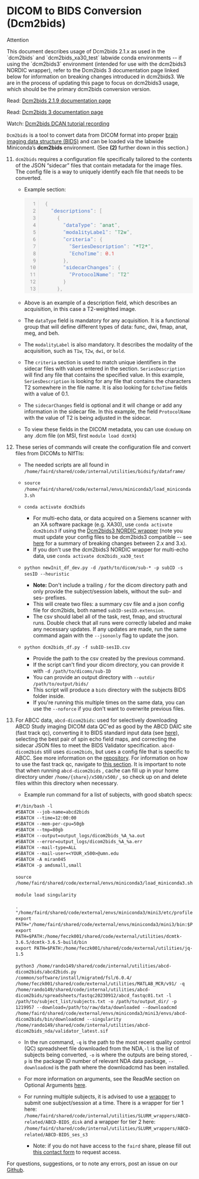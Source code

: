 # DICOM to BIDS Conversion (Dcm2bids)

<div class="admonition attention">
    <p class="first admonition-title">Attention</p>
    <p class="last">
        This document describes usage of Dcm2bids 2.1.x as used in the `dcm2bids` and `dcm2bids_xa30_test` labwide conda environments -- if using the `dcm2bids3` environment (intended for use with the dcm2bids3 NORDIC wrapper), refer to the Dcm2bids 3 documentation page linked below for information on breaking changes introduced in dcm2bids3. We are in the process of updating this page to focus on dcm2bids3 usage, which should be the primary dcm2bids conversion version.
    </p>
</div>

Read: [Dcm2bids 2.1.9 documentation page](https://unfmontreal.github.io/Dcm2Bids/2.1.9/)

Read: [Dcm2bids 3 documentation page](https://unfmontreal.github.io/Dcm2Bids/current/)

Watch: [Dcm2bids DCAN tutorial recording](https://drive.google.com/drive/folders/1OgyqFfpqp3qWg4OJzY9ADTwV26j8fJYf) 

`Dcm2bids` is a tool to convert data from DICOM format into proper [brain imaging data structure (BIDS)](https://bids-specification.readthedocs.io/en/stable/) and can be loaded via the labwide Miniconda’s **dcm2bids** environment. (See **(2)** further down in this section.) 


11. `dcm2bids` requires a configuration file specifically tailored to the contents of the JSON “sidecar” files that contain metadata for the image files. The config file is a way to uniquely identify each file that needs to be converted.
    * Example section: 
        
        ![example dcm2bids](img/dcm2bids-example.png)
        
    * Above is an example of a description field, which describes an acquisition, in this case a T2-weighted image. 
        
    * The `dataType` field is mandatory for any acquisition. It is a functional group that will define different types of data: func, dwi, fmap, anat, meg, and beh.
        
    * The `modalityLabel` is also mandatory. It describes the modality of the acquisition, such as `T1w`, `T2w`, `dwi`, or `bold`.
        
    * The `criteria` section is used to match unique identifiers in the sidecar files with values entered in the section. `SeriesDescription` will find any file that contains the specified value. In this example, `SeriesDescription` is looking for any file that contains the characters T2 somewhere in the file name. It is also looking for `EchoTime` fields with a value of 0.1.
        
    * The `sidecarChanges` field is optional and it will change or add any information in the sidecar file. In this example, the field `ProtocolName` with the value of T2 is being adjusted in the sidecar.
    * To view these fields in the DICOM metadata, you can use `dcmdump` on any .dcm file (on MSI, first `module load dcmtk`)
    
12. These series of commands will create the configuration file and convert files from DICOMs to NIfTIs:

    * The needed scripts are all found in `/home/faird/shared/code/internal/utilities/bidsify/dataframe/` 
        
    *  `source /home/faird/shared/code/external/envs/miniconda3/load_miniconda3.sh`
        
    * `conda activate dcm2bids`
            
        - For multi-echo data, or data acquired on a Siemens scanner with an XA software package (e.g. XA30), use `conda activate dcm2bids3` if using the [Dcm2bids3 NORDIC wrapper](nordic.md) (note you must update your config files to be dcm2bids3 compatible --  see [here](https://unfmontreal.github.io/Dcm2Bids/3.0.2/upgrade/#upgrading-from-2x-to-3x) for a summary of breaking changes between 2.x and 3.x). 
        - If you don't use the dcm2bids3 NORDIC wrapper for multi-echo data, use `conda activate dcm2bids_xa30_test`
        
    * `python newInit_df_dev.py -d /path/to/dicom/sub-* -p subID -s sesID --heuristic`

        - **Note:** Don't include a trailing `/` for the dicom directory path and only provide the subject/session labels, without the sub- and ses- prefixes.
        - This will create two files: a summary csv file and a json config file for dcm2bids, both named `subID-sesID.extension`. 
        - The csv should label all of the task, rest, fmap, and structural runs. Double check that all runs were correctly labeled and make any necessary updates. If any updates are made, run the same command again with the `--jsononly` flag to update the json.

    * `python dcm2bids_df.py -f subID-sesID.csv`

        - Provide the path to the csv created by the previous command.
        - If the script can't find your dicom directory, you can provide it with `-d /path/to/dicoms/sub-ID`
        - You can provide an output directory with `--outdir /path/to/output/bids/`
        - This script will produce a `bids` directory with the subjects BIDS folder inside.
        - If you're running this multiple times on the same data, you can use the `--noforce` if you don't want to overwrite previous files.
    
13. For ABCC data, `abcd-dicom2bids`: used for selectively downloading ABCD Study imaging DICOM data QC'ed as good by the ABCD DAIC site (fast track qc), converting it to BIDS standard input data (see [here](https://collection3165.readthedocs.io/en/stable/recommendations/#3-the-bids-quality-control-file)), selecting the best pair of spin echo field maps, and correcting the sidecar JSON files to meet the BIDS Validator specification. `abcd-dicom2bids` still uses `dicom2bids`, but uses a config file that is specific to ABCC. See more information on the [repository](https://github.com/DCAN-Labs/abcd-dicom2bids). For information on how to use the fast track qc, navigate to [this section](fasttrack.md). It is important to note that when running `abcd-dicom2bids` , cache can fill up in your home directory under `/home/{share}/x500/x500/` , so check up on and delete files within this directory when necessary. 
        

    * Example run command for a list of subjects, with good sbatch specs:

    ```
    #!/bin/bash -l
    #SBATCH --job-name=abcd2bids
    #SBATCH --time=12:00:00
    #SBATCH --mem-per-cpu=50gb
    #SBATCH --tmp=80gb
    #SBATCH --output=output_logs/dicom2bids_%A_%a.out
    #SBATCH --error=output_logs/dicom2bids_%A_%a.err
    #SBATCH --mail-type=ALL
    #SBATCH --mail-user=<YOUR_x500>@umn.edu
    #SBATCH -A miran045
    #SBATCH -p amdsmall,small

    source /home/faird/shared/code/external/envs/miniconda3/load_miniconda3.sh

    module load singularity

    . "/home/faird/shared/code/external/envs/miniconda3/mini3/etc/profile.d/conda.sh"
    export PATH="/home/faird/shared/code/external/envs/miniconda3/mini3/bin:$PATH"
    export PATH=$PATH:/home/feczk001/shared/code/external/utilities/dcmtk-3.6.5/dcmtk-3.6.5-build/bin
    export PATH=$PATH:/home/feczk001/shared/code/external/utilities/jq-1.5

    python3 /home/rando149/shared/code/internal/utilities/abcd-dicom2bids/abcd2bids.py /common/software/install/migrated/fsl/6.0.4/ /home/feczk001/shared/code/external/utilities/MATLAB_MCR/v91/ -q /home/rando149/shared/code/internal/utilities/abcd-dicom2bids/spreadsheets/fastqc20230912/abcd_fastqc01.txt -l /path/to/subject_list/subjects.txt -o /path/to/output_dir/ -p 1219957 --download=/path/to/raw/data/downloaded --downloadcmd /home/faird/shared/code/external/envs/miniconda3/mini3/envs/abcd-dicom2bids/bin/downloadcmd --singularity /home/rando149/shared/code/internal/utilities/abcd-dicom2bids_nda/validator_latest.sif 
    ```
        
    - In the run command, `-q` is the path to the most recent quality control (QC) spreadsheet file downloaded from the NDA,`-l` is the list of subjects being converted, `-o` is where the outputs are being stored, `-p` is the package ID number of relevant NDA data package, `--downloadcmd` is the path where the downloadcmd has been installed.
        
    - For more information on arguments, see the ReadMe section on Optional Arguments [here](https://github.com/DCAN-Labs/abcd-dicom2bids).
        
    - For running multiple subjects, it is advised to use a [wrapper](wrappers.md) to submit one subject/session at a time. There is a wrapper for tier 1 here: `/home/faird/shared/code/internal/utilities/SLURM_wrappers/ABCD-related/ABCD-BIDS_disk` and a wrapper for tier 2 here: `/home/faird/shared/code/internal/utilities/SLURM_wrappers/ABCD-related/ABCD-BIDS_ses_s3`
            
        * Note: if you do not have access to the `faird` share, please fill out [this contact form](https://innovation.umn.edu/developmental-cognition-and-neuroimaging-lab/contact-us/) to request access.


For questions, suggestions, or to note any errors, post an issue on our [Github](https://github.com/DCAN-Labs/cdni-brain/issues).
